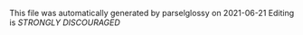 This file was automatically generated by parselglossy on 2021-06-21
Editing is *STRONGLY DISCOURAGED*

